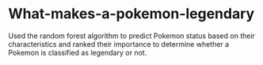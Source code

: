 # What-makes-a-pokemon-legendary
Used the random forest algorithm to predict Pokemon status based on their characteristics and ranked their importance to determine whether a Pokemon is classified as legendary or not.
